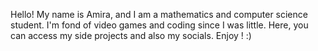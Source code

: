 Hello!
My name is Amira, and I am a mathematics and computer science student.
I'm fond of video games and coding since I was little.
Here, you can access my side projects and also my socials.
Enjoy ! :)

<!---
y-amiraa/y-amiraa is a ✨ special ✨ repository because its `README.md` (this file) appears on your GitHub profile.
You can click the Preview link to take a look at your changes.
--->

